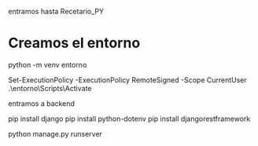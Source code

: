 entramos hasta Recetario_PY
# Creamos el entorno

python -m venv entorno


Set-ExecutionPolicy -ExecutionPolicy RemoteSigned -Scope CurrentUser
.\entorno\Scripts\Activate

entramos a backend

pip install django
pip install python-dotenv
pip install djangorestframework
 


python manage.py runserver

